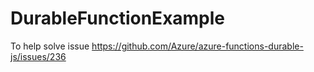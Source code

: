 # DurableFunctionExample
To help solve issue https://github.com/Azure/azure-functions-durable-js/issues/236

